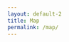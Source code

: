 ```yaml
---
layout: default-2
title: Map
permalink: /map/
---
```

<head>

<!-- ce new meta -->
<meta http-equiv="Content-Type" content="text/html; charset=UTF-8">

<meta http-equiv="X-UA-Compatible" content="IE=edge">
<meta name="viewport" content="width=device-width, initial-scale=1">
<meta name="description" content="">
<meta name="keywords" content="">
<meta name="author" content="">
    
</head>
